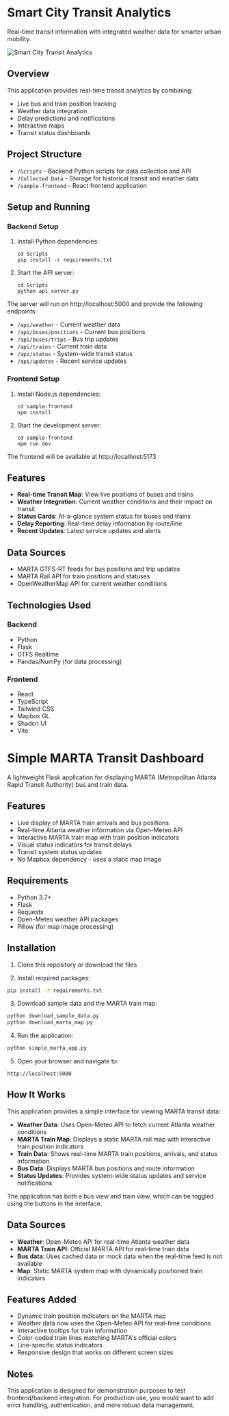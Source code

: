# Smart City Transit Analytics

Real-time transit information with integrated weather data for smarter urban mobility.

![Smart City Transit Analytics](screenshot.png)

## Overview

This application provides real-time transit analytics by combining:
- Live bus and train position tracking
- Weather data integration
- Delay predictions and notifications
- Interactive maps
- Transit status dashboards

## Project Structure

- `/Scripts` - Backend Python scripts for data collection and API
- `/Collected Data` - Storage for historical transit and weather data
- `/sample-frontend` - React frontend application

## Setup and Running

### Backend Setup

1. Install Python dependencies:
   ```
   cd Scripts
   pip install -r requirements.txt
   ```

2. Start the API server:
   ```
   cd Scripts
   python api_server.py
   ```

The server will run on http://localhost:5000 and provide the following endpoints:
- `/api/weather` - Current weather data
- `/api/buses/positions` - Current bus positions
- `/api/buses/trips` - Bus trip updates
- `/api/trains` - Current train data
- `/api/status` - System-wide transit status
- `/api/updates` - Recent service updates

### Frontend Setup

1. Install Node.js dependencies:
   ```
   cd sample-frontend
   npm install
   ```

2. Start the development server:
   ```
   cd sample-frontend
   npm run dev
   ```

The frontend will be available at http://localhost:5173

## Features

- **Real-time Transit Map**: View live positions of buses and trains
- **Weather Integration**: Current weather conditions and their impact on transit
- **Status Cards**: At-a-glance system status for buses and trains
- **Delay Reporting**: Real-time delay information by route/line
- **Recent Updates**: Latest service updates and alerts

## Data Sources

- MARTA GTFS-RT feeds for bus positions and trip updates
- MARTA Rail API for train positions and statuses
- OpenWeatherMap API for current weather conditions

## Technologies Used

### Backend
- Python
- Flask
- GTFS Realtime
- Pandas/NumPy (for data processing)

### Frontend
- React
- TypeScript
- Tailwind CSS
- Mapbox GL
- Shadcn UI
- Vite

# Simple MARTA Transit Dashboard

A lightweight Flask application for displaying MARTA (Metropolitan Atlanta Rapid Transit Authority) bus and train data.

## Features

- Live display of MARTA train arrivals and bus positions
- Real-time Atlanta weather information via Open-Meteo API
- Interactive MARTA train map with train position indicators
- Visual status indicators for transit delays
- Transit system status updates
- No Mapbox dependency - uses a static map image

## Requirements

- Python 3.7+
- Flask
- Requests
- Open-Meteo weather API packages
- Pillow (for map image processing)

## Installation

1. Clone this repository or download the files

2. Install required packages:
```bash
pip install -r requirements.txt
```

3. Download sample data and the MARTA train map:
```bash
python download_sample_data.py
python download_marta_map.py
```

4. Run the application:
```bash
python simple_marta_app.py
```

5. Open your browser and navigate to:
```
http://localhost:5000
```

## How It Works

This application provides a simple interface for viewing MARTA transit data:

- **Weather Data**: Uses Open-Meteo API to fetch current Atlanta weather conditions
- **MARTA Train Map**: Displays a static MARTA rail map with interactive train position indicators
- **Train Data**: Shows real-time MARTA train positions, arrivals, and status information
- **Bus Data**: Displays MARTA bus positions and route information
- **Status Updates**: Provides system-wide status updates and service notifications

The application has both a bus view and train view, which can be toggled using the buttons in the interface.

## Data Sources

- **Weather**: Open-Meteo API for real-time Atlanta weather data
- **MARTA Train API**: Official MARTA API for real-time train data
- **Bus data**: Uses cached data or mock data when the real-time feed is not available
- **Map**: Static MARTA system map with dynamically positioned train indicators

## Features Added

- Dynamic train position indicators on the MARTA map
- Weather data now uses the Open-Meteo API for real-time conditions
- Interactive tooltips for train information
- Color-coded train lines matching MARTA's official colors
- Line-specific status indicators
- Responsive design that works on different screen sizes

## Notes

This application is designed for demonstration purposes to test frontend/backend integration. For production use, you would want to add error handling, authentication, and more robust data management.

